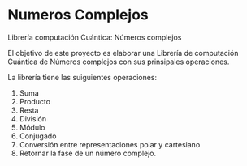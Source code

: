 # Numeros Complejos

Librería computación Cuántica: Números complejos

El objetivo de este proyecto es elaborar una Librería de computación Cuántica de Números complejos con sus prinsipales operaciones.

La librería tiene las suiguientes operaciones:

1. Suma
2. Producto
3. Resta
4. División
5. Módulo
6. Conjugado
7. Conversión entre representaciones polar y cartesiano
8. Retornar la fase de un número complejo.

